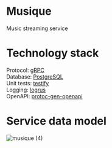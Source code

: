 # Musique
Music streaming service
# Technology stack
Protocol: [gRPC](https://grpc.io/)\
Database: [PostgreSQL](https://www.postgresql.org/)\
Unit tests: [testify](https://github.com/stretchr/testify)\
Logging: [logrus](https://github.com/sirupsen/logrus)\
OpenAPI: [protoc-gen-openapi](https://github.com/google/gnostic/tree/main/cmd/protoc-gen-openapi)
# Service data model
![musique (4)](https://user-images.githubusercontent.com/71068953/182361468-e049b764-bd38-400e-98de-46a5b8587749.png)
